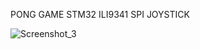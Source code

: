 PONG GAME STM32 ILI9341 SPI JOYSTICK

![Screenshot_3](https://github.com/offpic/PONG-GAME-STM32-ILI9341-SPI-JOYSTICK/assets/31142397/5b03e1d2-75a2-4f78-8833-72ca64730bfc)

